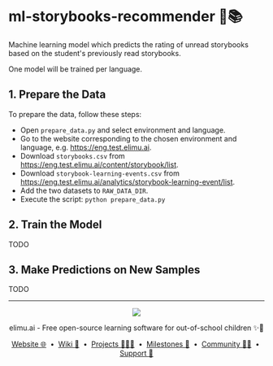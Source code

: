 # ml-storybooks-recommender 🤖📚

Machine learning model which predicts the rating of unread storybooks based on the student's previously read storybooks.

One model will be trained per language.


## 1. Prepare the Data

To prepare the data, follow these steps:
  * Open `prepare_data.py` and select environment and language.
  * Go to the website corresponding to the chosen environment and language, e.g. https://eng.test.elimu.ai.
  * Download `storybooks.csv` from https://eng.test.elimu.ai/content/storybook/list.
  * Download `storybook-learning-events.csv` from https://eng.test.elimu.ai/analytics/storybook-learning-event/list.
  * Add the two datasets to `RAW_DATA_DIR`.
  * Execute the script: `python prepare_data.py`


## 2. Train the Model

TODO


## 3. Make Predictions on New Samples

TODO

---

<p align="center">
  <img src="https://github.com/elimu-ai/webapp/blob/main/src/main/webapp/static/img/logo-text-256x78.png" />
</p>
<p align="center">
  elimu.ai - Free open-source learning software for out-of-school children ✨🚀
</p>
<p align="center">
  <a href="https://elimu.ai">Website 🌐</a>
  &nbsp;•&nbsp;
  <a href="https://github.com/elimu-ai/wiki#readme">Wiki 📃</a>
  &nbsp;•&nbsp;
  <a href="https://github.com/orgs/elimu-ai/projects?query=is%3Aopen">Projects 👩🏽‍💻</a>
  &nbsp;•&nbsp;
  <a href="https://github.com/elimu-ai/wiki/milestones">Milestones 🎯</a>
  &nbsp;•&nbsp;
  <a href="https://github.com/elimu-ai/wiki#open-source-community">Community 👋🏽</a>
  &nbsp;•&nbsp;
  <a href="https://www.drips.network/app/drip-lists/41305178594442616889778610143373288091511468151140966646158126636698">Support 💜</a>
</p>
